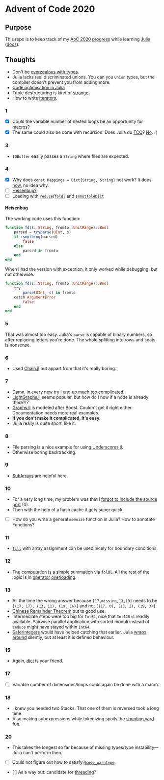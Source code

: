# Advent of Code 2020

## Purpose

This repo is to keep track of my [AoC 2020][aoc] [progress] while learning [Julia][] ([docs]).

## Thoughts

- Don't be [overzealous with types][overzealous].
- Julia lacks real discriminated unions. You can you `Union` types, but the compiler doesn't prevent you from adding more.
- [Code optimisation in Julia][optimization]
- Tuple destructuring is kind of [strange][].
- How to write [iterators][].

### 1

- [x] Could the variable number of nested loops be an opportunity for macros?
- [x] The same could also be done with recursion. Does Julia do [TCO][]? [No][notco]. :(

### 3

- `IOBuffer` easily passes a `String` where files are expected.

### 4

- [x] Why does `const Mappings = Dict{String, String}` not work? It does [now](https://github.com/CmdQ/AoC2020/commit/e2c14ecce1fcd80a8872ccf5ce800d1537a1a867), no idea why.
- [ ] [Heisenbug?][heisenbug4]
- [ ] Loading with [`reduce`][reduce]/[`foldl`][foldl] and [`ImmutableDict`][ImmutableDict]

#### Heisenbug

The working code uses this function:

```julia
function fd(s::String, fromto::UnitRange)::Bool
    parsed = tryparse(UInt, s)
    if isnothing(parsed)
        false
    else
        parsed in fromto
    end
end
```

When I had the version with exception, it only worked while debugging, but not otherwise.

```julia
function fd(s::String, fromto::UnitRange)::Bool
    try
        parse(UInt, s) in fromto
    catch ArgumentError
        false
    end
end
```

### 5

That was almost too easy. Julia's `parse` is capable of binary numbers, so after replacing letters you're done.
The whole splitting into rows and seats is nonsense.

### 6

- Used [Chain.jl][chain_jl] but appart from that it's really boring.

### 7

- Damn, in every new try I end up much too complicated!
- [LightGraphs.jl][lightgraphs_jl] seems popular, but how do I now if a node is already there?!?
- [Graphs.jl][graphs_jl] is modeled after Boost. Couldn't get it right either. Documentation needs more real examples.
- **If you don't make it complicated, it's easy.**
- Julia really is quite short, like it.

### 8

- File parsing is a nice example for using [Underscores.jl][underscores].
- Otherwise boring backtracking.

### 9

- [SubArrays][] are helpful here.

### 10

- For a very long time, my problem was that I [forgot to include the source port][reddit10] (0).
- Then with the help of a hash cache it gets super quick.
- [ ] How do you write a general `memoize` function in Julia? How to annotate Functions?

### 11

- [`fill`][fill] with array assignment can be used nicely for boundary conditions.

### 12

- The computation is a simple summation via `foldl`. All the rest of the logic is in [operator][] [overloading][].

### 13

- All the time the wrong answer because `[17,missing,13,19]` needs to be `[(17, 17), (13, 11), (19, 16)]` and not `[(17, 0), (13, 2), (19, 3)]`.
- [Chinese Remainder Theorem][crt] put to good use.
- Intermediate steps were too big for `Int64`, nice that `Int128` is readily available. Pairwise parallel application with sorted moduli instead of `reduce` might have stayed within `Int64`.
- [SaferIntegers][saferintegers_jl] would have helped catching that earlier. Julia [wraps around][overflows] silently, but at least it is defined behaviour.

### 15

- Again, [dict][] is your friend.

### 17

- [ ] Variable number of dimensions/loops could again be done with a macro.

### 18

- I knew you needed two Stacks. That one of them is reversed took a long time.
- Also making subexpressions while tokenizing spoils the [shunting yard][shunting] fun.

### 20

- This takes the longest so far because of missing types/type instability—Julia can't perform then.
- [ ] Could not figure out how to satisfy [`@code_warntype`][warntype].
- [ ] As a way out: candidate for [threading][]?

[aoc]: https://adventofcode.com/
[chain_jl]: https://github.com/jkrumbiegel/Chain.jl
[crt]: https://en.wikipedia.org/wiki/Chinese_remainder_theorem
[dict]: https://docs.julialang.org/en/v1/base/collections/#Base.Dict
[docs]: https://docs.julialang.org/en/v1/
[fill]: https://docs.julialang.org/en/v1/base/arrays/#Base.fill
[foldl]: https://docs.julialang.org/en/v1/base/collections/#Base.foldl-Tuple{Any,Any}
[graphs_jl]: https://graphsjl-docs.readthedocs.io/en/latest/
[heisenbug4]: https://stackoverflow.com/questions/65140849/
[ImmutableDict]: https://docs.julialang.org/en/v1/base/collections/#Base.ImmutableDict
[iterators]: https://julialang.org/blog/2018/07/iterators-in-julia-0.7/
[julia]: https://julialang.org/
[lightgraphs_jl]: https://github.com/JuliaGraphs/LightGraphs.jl
[notco]: https://groups.google.com/g/julia-dev/c/POP6YXCnP-k/m/vTxLngw_jSIJ
[operator]: https://docs.julialang.org/en/v1/devdocs/ast/#Operators
[optimization]: https://techytok.com/code-optimisation-in-julia/
[overflows]: https://docs.julialang.org/en/v1/manual/integers-and-floating-point-numbers/#Overflow-behavior
[overloading]: https://docs.julialang.org/en/v1/manual/methods/
[overzealous]: https://stackoverflow.com/a/56430371/581002
[progress]: https://adventofcode.com/2020
[reddit10]: https://www.reddit.com/r/adventofcode/comments/kd0ksw/2020_day_10_part_2_always_the_same_wrong_example/
[reduce]: https://docs.julialang.org/en/v1/base/collections/#Base.reduce-Tuple{Any,Any}
[saferintegers_jl]: https://github.com/JeffreySarnoff/SaferIntegers.jl
[strange]: https://github.com/JuliaLang/julia/pull/23337]
[subarrays]: https://docs.julialang.org/en/v1/devdocs/subarrays/
[tco]: https://en.wikipedia.org/wiki/Tail_call
[underscores]: https://c42f.github.io/Underscores.jl/stable/
[warntype]: https://docs.julialang.org/en/v1/manual/performance-tips/#man-code-warntype
[threading]: https://docs.julialang.org/en/v1/manual/parallel-computing/
[shunting]: https://en.wikipedia.org/wiki/Shunting-yard_algorithm
